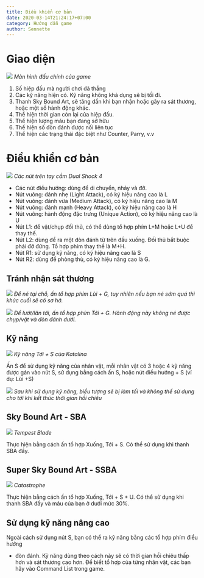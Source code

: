 ```yaml
---
title: Điều khiển cơ bản
date: 2020-03-14T21:24:17+07:00
category: Hướng dẫn game
author: Sennette
---
```



# Giao diện

![](/images/tut1/ui.png)
*Màn hình đấu chính của game*

1. Số hiệp đấu mà người chơi đã thắng
2. Các kỹ năng hiện có. Kỹ năng không khả dụng sẽ bị tối đi.
3. Thanh Sky Bound Art, sẽ tăng dần khi bạn nhận hoặc gây ra sát thương, hoặc
   một số hành động khác.
4. Thể hiện thời gian còn lại của hiệp đấu.
5. Thể hiện lượng máu bạn đang sở hữu
6. Thể hiện số đòn đánh được nối liên tục
7. Thể hiện các trạng thái đặc biệt như Counter, Parry, v.v


# Điều khiển cơ bản

![](/images/tut1/controller.png)
*Các nút trên tay cầm Dual Shock 4*

- Các nút điều hướng: dùng để di chuyển, nhảy và đỡ.
- Nút vuông: đánh nhẹ (Light Attack), có ký hiệu nâng cao là L
- Nút vuông: đánh vừa (Medium Attack), có ký hiệu nâng cao là M
- Nút vuông: đánh mạnh (Heavy Attack), có ký hiệu nâng cao là H
- Nút vuông: hành động đặc trưng (Unique Action), có ký hiệu nâng cao là U
- Nút L1: để vật/chụp đối thủ, có thể dùng tổ hợp phím L+M hoặc L+U để thay
  thế.
- Nút L2: dùng để ra một đòn đánh từ trên đầu xuống. Đối thủ bắt buộc phải đỡ
  đứng. Tổ hợp phím thay thế là M+H.
- Nút R1: sử dụng kỹ năng, có ký hiệu nâng cao là S
- Nút R2: dùng để phòng thủ, có ký hiệu nâng cao là G.


## Tránh nhận sát thương

![](/images/tut1/ne.png)
*Để né tại chỗ, ấn tổ hợp phím Lùi + G, tuy nhiên nếu bạn né sớm quá thì khúc
cuối sẽ có sơ hở.*

![](/images/tut1/lan.png)
*Để lướt/lăn tới, ấn tổ hợp phím Tới + G. Hành động này không né được chụp/vật
và đòn đánh dưới.*


## Kỹ năng

![](/images/tut1/exdp.png)
*Kỹ năng Tới + S của Katalina*

Ấn S để sử dụng kỹ năng của nhân vật, mỗi nhân vật có 3 hoặc 4 kỹ năng được gán
vào nút S, sử dụng bằng cách ấn S, hoặc nút điều hướng + S (ví dụ: Lùi +S)

![](/images/tut1/cooldown.png)
*Sau khi sử dụng kỹ năng, biểu tượng sẽ bị làm tối và không thể sử dụng cho tới
khi kết thúc thời gian hồi chiêu*


## Sky Bound Art - SBA

![](/images/tut1/sba.png)
*Tempest Blade*

Thực hiện bằng cách ấn tổ hợp Xuống, Tới + S. Có thể sử dụng khi thanh SBA đầy.


## Super Sky Bound Art - SSBA

![](/images/tut1/ssba.png)
*Catastrophe*

Thực hiện bằng cách ấn tổ hợp Xuống, Tới + S + U. Có thể sử dụng khi thanh SBA
đầy và máu của bạn ở dưới mức 30%.


## Sử dụng kỹ năng nâng cao

Ngoài cách sử dụng nút S, bạn có thể ra kỹ năng bằng các tổ hợp phím điều hướng
+ đòn đánh. Kỹ năng dùng theo cách này sẽ có thời gian hồi chiêu thấp hơn và
sát thương cao hơn. Để biết tổ  hợp của từng nhân vật, các bạn hãy vào Command
List trong game.
